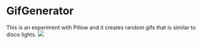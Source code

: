 # GifGenerator
This is an experiment with Pillow and it creates random gifs that is similar to disco lights.
![](https://github.com/OnderKaratas/GifGenerator/blob/main/disco_light%20(1).gif)
